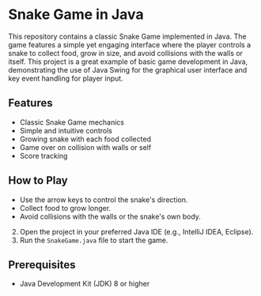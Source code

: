 # Snake Game in Java

This repository contains a classic Snake Game implemented in Java. The game features a simple yet engaging interface where the player controls a snake to collect food, grow in size, and avoid collisions with the walls or itself. This project is a great example of basic game development in Java, demonstrating the use of Java Swing for the graphical user interface and key event handling for player input.

## Features

- Classic Snake Game mechanics
- Simple and intuitive controls
- Growing snake with each food collected
- Game over on collision with walls or self
- Score tracking

## How to Play

- Use the arrow keys to control the snake's direction.
- Collect food to grow longer.
- Avoid collisions with the walls or the snake's own body.

2. Open the project in your preferred Java IDE (e.g., IntelliJ IDEA, Eclipse).
3. Run the `SnakeGame.java` file to start the game.

## Prerequisites

- Java Development Kit (JDK) 8 or higher
